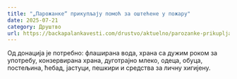```yaml
---
title: "„Парожанке“ прикупљају помоћ за оштећене у пожару"
date: 2025-07-21
category: Друштво
url: https://backapalankavesti.com/drustvo/aktuelno/parozanke-prikupljaju-pomoc-za-ostecene-u-pozaru/
---
```


Од донација је потребно: флаширана вода, храна са дужим роком за употребу, конзервирана храна, дуготрајно млеко, одеца, обуца, постељина, ћебад, јастуци, пешкири и средства за личну хигијену.
